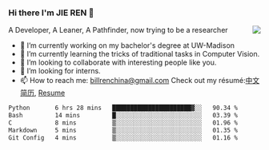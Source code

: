 ### Hi there I'm JIE REN 👋

<img align="right" src="https://github-readme-stats.vercel.app/api?username=BillRencn&show_icons=true&icon_color=0366d6&bg_color=ffffff&hide_title=true" />
A Developer, A Leaner, A Pathfinder, now trying to be a researcher

- 🔭 I’m currently working on my bachelor's degree at UW-Madison
- 🌱 I’m currently learning the tricks of traditional tasks in Computer Vision.
- 👯 I’m looking to collaborate with interesting people like you. 
- 🤔 I’m looking for interns.
- 📫 How to reach me: billrenchina@gmail.com
Check out my résumé:[中文简历](), [Resume]()

<!--START_SECTION:waka-->

```txt
Python       6 hrs 28 mins   ██████████████████████▓░░   90.34 %
Bash         14 mins         █░░░░░░░░░░░░░░░░░░░░░░░░   03.39 %
C            8 mins          ▒░░░░░░░░░░░░░░░░░░░░░░░░   01.96 %
Markdown     5 mins          ▒░░░░░░░░░░░░░░░░░░░░░░░░   01.35 %
Git Config   4 mins          ▒░░░░░░░░░░░░░░░░░░░░░░░░   01.16 %
```

<!--END_SECTION:waka-->
